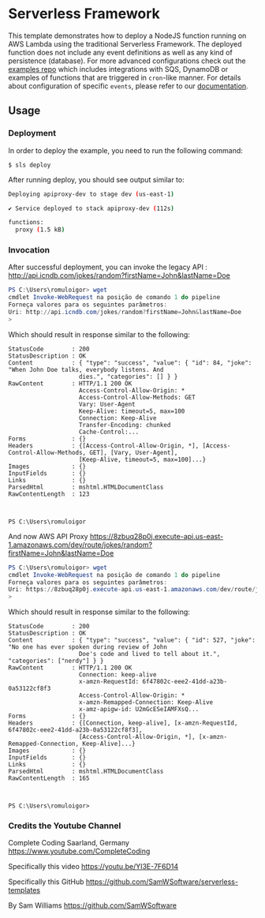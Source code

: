 <!--
title: 'AWS Proxy API requests to your legacy endpoints with Serverless'
description: 'Create AWS API Gateway AWS Lambda Proxy'
layout: Doc
framework: v3
platform: AWS
language: nodeJS
priority: 1
authorLink: 'https://github.com/serverless'
authorName: 'Serverless, inc.'
authorAvatar: 'https://avatars1.githubusercontent.com/u/13742415?s=200&v=4'
-->

# Serverless Framework

This template demonstrates how to deploy a NodeJS function running on AWS Lambda using the traditional Serverless Framework. The deployed function does not include any event definitions as well as any kind of persistence (database). For more advanced configurations check out the [examples repo](https://github.com/serverless/examples/) which includes integrations with SQS, DynamoDB or examples of functions that are triggered in `cron`-like manner. For details about configuration of specific `events`, please refer to our [documentation](https://www.serverless.com/framework/docs/providers/aws/events/).

## Usage

### Deployment

In order to deploy the example, you need to run the following command:

```
$ sls deploy
```

After running deploy, you should see output similar to:

```bash
Deploying apiproxy-dev to stage dev (us-east-1)

✔ Service deployed to stack apiproxy-dev (112s)

functions:
  proxy (1.5 kB)
```

### Invocation

After successful deployment, you can invoke the legacy API : http://api.icndb.com/jokes/random?firstName=John&lastName=Doe

```powershell
PS C:\Users\romuloigor> wget                                                                                                 
cmdlet Invoke-WebRequest na posição de comando 1 do pipeline
Forneça valores para os seguintes parâmetros:
Uri: http://api.icndb.com/jokes/random?firstName=John&lastName=Doe
>
```

Which should result in response similar to the following:

```code
StatusCode        : 200
StatusDescription : OK
Content           : { "type": "success", "value": { "id": 84, "joke": "When John Doe talks, everybody listens. And
                    dies.", "categories": [] } }
RawContent        : HTTP/1.1 200 OK
                    Access-Control-Allow-Origin: *
                    Access-Control-Allow-Methods: GET
                    Vary: User-Agent
                    Keep-Alive: timeout=5, max=100
                    Connection: Keep-Alive
                    Transfer-Encoding: chunked
                    Cache-Control:...
Forms             : {}
Headers           : {[Access-Control-Allow-Origin, *], [Access-Control-Allow-Methods, GET], [Vary, User-Agent],
                    [Keep-Alive, timeout=5, max=100]...}
Images            : {}
InputFields       : {}
Links             : {}
ParsedHtml        : mshtml.HTMLDocumentClass
RawContentLength  : 123



PS C:\Users\romuloigor
```


And now AWS API Proxy https://8zbuq28p0j.execute-api.us-east-1.amazonaws.com/dev/route/jokes/random?firstName=John&lastName=Doe

```powershell
PS C:\Users\romuloigor> wget                                                                                                 
cmdlet Invoke-WebRequest na posição de comando 1 do pipeline
Forneça valores para os seguintes parâmetros:
Uri: https://8zbuq28p0j.execute-api.us-east-1.amazonaws.com/dev/route/jokes/random?firstName=John&lastName=Doe
>
```

Which should result in response similar to the following:

```code
StatusCode        : 200
StatusDescription : OK
Content           : { "type": "success", "value": { "id": 527, "joke": "No one has ever spoken during review of John
                    Doe's code and lived to tell about it.", "categories": ["nerdy"] } }
RawContent        : HTTP/1.1 200 OK
                    Connection: keep-alive
                    x-amzn-RequestId: 6f47802c-eee2-41dd-a23b-0a53122cf8f3
                    Access-Control-Allow-Origin: *
                    x-amzn-Remapped-Connection: Keep-Alive
                    x-amz-apigw-id: U2mGcESeIAMFXsQ...
Forms             : {}
Headers           : {[Connection, keep-alive], [x-amzn-RequestId, 6f47802c-eee2-41dd-a23b-0a53122cf8f3],
                    [Access-Control-Allow-Origin, *], [x-amzn-Remapped-Connection, Keep-Alive]...}
Images            : {}
InputFields       : {}
Links             : {}
ParsedHtml        : mshtml.HTMLDocumentClass
RawContentLength  : 165



PS C:\Users\romuloigor>
```

### Credits the Youtube Channel
Complete Coding
Saarland, Germany
https://www.youtube.com/CompleteCoding

Specifically this video
https://youtu.be/YI3E-7F6D14

Specifically this GitHub
https://github.com/SamWSoftware/serverless-templates
 
By Sam Williams
https://github.com/SamWSoftware